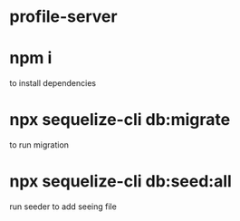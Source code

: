 # profile-server

# npm i 
to install dependencies

# npx sequelize-cli db:migrate
to run migration

# npx sequelize-cli db:seed:all
run seeder to add seeing file

